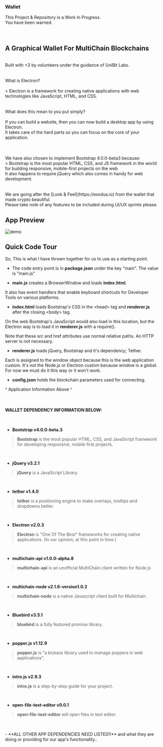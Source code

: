 ### Wallet

This Project & Repository is a Work In Progress. <br>
You have been warned.<br>
<br>
<br>

A Graphical Wallet For MultiChain Blockchains
---------------------------------------------
<br>
Built with <3 by volunteers under the guidance of UniBit Labs. <br>
<br>
<br>
What is Electron?<br>
<br>
>  Electron is a framework for creating native applications with web technologies like JavaScript, HTML, and CSS. <br>
<br>
<br>
What does this mean to you put simply?<br>
<br>
If you can build a website, then you can now build a desktop app by using Electron.<br>
It takes care of the hard parts so you can focus on the core of your application.<br>
<br>
<br>
<br>
We have also chosen to implement Bootstrap 4.0.0-beta3 because:
<br>
> Bootstrap is the most popular HTML, CSS, and JS framework in the world for building responsive, mobile-first projects on the web
<br>
It also happens to require jQuery which also comes in handy for web development.
<br>
<br>
<br>
We are going after the [Look & Feel](https://exodus.io) from the wallet that made crypto beautiful.<br>
Please take note of any features to be included during UI/UX sprints please.
<br>

App Preview
-----------

![demo](pic.png)


Quick Code Tour
---------------

So, This is what I have thrown together for us to use as a starting point.

 - The code entry point is in **package.json** under the key "main". The value is "main.js"
 
 - **main.js** creates a BrowserWindow and loads **index.html**. 
 
 It also has event handlers that enable keyboard shortcuts for Developer Tools on various platforms. 
 
 - **index.html** loads Bootstrap's CSS in the &lt;head&gt; tag and **renderer.js** after the closing &lt;body&gt; tag. 
 
 On the web Bootstrap's JavaScript would also load in this location,
 but the Electron way is to load it in **renderer.js** with a require(). 
 
 Note that these src and href attributes use normal relative paths. An HTTP server is not necessary.
 
 - **renderer.js** loads jQuery, Bootstrap and it's dependency; Tether. 
 
 Each is assigned to the window object because this is the web application custom. 
 It's not the Node.js or Electron custom because window is a global. 
 For now we must do it this way or it won't work.

 - **config.json** holds the blockchain parameters used for connecting.
 
 ^ Application Information Above ^
 <br>
 <br>
 <br>
 <br>
 <strong>
 WALLET DEPENDENCY INFORMATION BELOW:
 </strong>
 <br>
 <br>
 <br>
 
 - **Bootstrap v4.0.0-beta.3**
 > **Bootstrap** is the most popular HTML, CSS, and JavaScript framework for developing responsive, mobile first projects.
 <br>
 
 - **jQuery v3.2.1**
 > **jQuery** is a JavaScript Library.
 <br>
 
 - **tether v1.4.0**
> **tether** is a positioning engine to make overlays, tooltips and dropdowns better.
 <br>
 
 - **Electron v2.0.3**
 > **Electron** is "One Of The Best" frameworks for creating native applications. (In our opinion, at this point in time.)
 <br>
 
 - **multichain-api v1.0.0-alpha.8**
 > **multichain-api** is an unofficial MultiChain client written for Node.js
 <br>
 
 - **multichain-node v2.1.6-version1.0.2**
 > **multichain-node** is a native Javascript client built for Multichain.
 <br>
 
 - **Bluebird v3.5.1**
 > **bluebird** is a fully featured promise library.
 <br>
 
 - **popper.js v1.12.9**
 > **popper.js** is "a kickass library used to manage poppers in web applications".
 <br>
 
 - **intro.js v2.9.3**
 > **intro.js** is a step-by-step guide for your project. 
 <br>
 
 - **open-file-text-editor v0.0.1**
 > **open-file-text-editor** will open files in text editor.
 <br>
 
 <br>
 - **ALL OTHER APP DEPENDENCIES NEED LISTED!!** and what they are doing or providing for our app's functionality..
 
